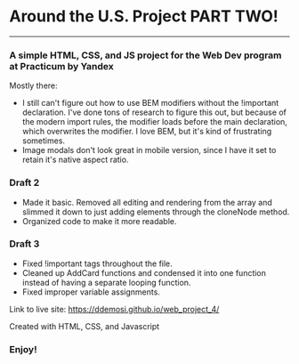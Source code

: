 # Around the U.S. Project PART TWO!
--------------------------------
### A simple HTML, CSS, and JS project for the Web Dev program at Practicum by Yandex

Mostly there:
* I still can't figure out how to use BEM modifiers without the !important declaration. I've done tons of research to figure this out, but because of the modern import rules, the modifier loads before the main declaration, which overwrites the modifier. I love BEM, but it's kind of frustrating sometimes.
* Image modals don't look great in mobile version, since I have it set to retain it's native aspect ratio.

### Draft 2
* Made it basic. Removed all editing and rendering from the array and slimmed it down to just adding elements through the cloneNode method.
* Organized code to make it more readable.

### Draft 3
* Fixed !important tags throughout the file.
* Cleaned up AddCard functions and condensed it into one function instead of having a separate looping function.
* Fixed improper variable assignments.


Link to live site:
https://ddemosi.github.io/web_project_4/

Created with HTML, CSS, and Javascript

### Enjoy!
